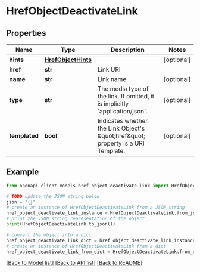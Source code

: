 # HrefObjectDeactivateLink


## Properties

Name | Type | Description | Notes
------------ | ------------- | ------------- | -------------
**hints** | [**HrefObjectHints**](HrefObjectHints.md) |  | [optional] 
**href** | **str** | Link URI | 
**name** | **str** | Link name | [optional] 
**type** | **str** | The media type of the link. If omitted, it is implicitly &#x60;application/json&#x60;. | [optional] 
**templated** | **bool** | Indicates whether the Link Object&#39;s \&quot;href\&quot; property is a URI Template. | [optional] 

## Example

```python
from openapi_client.models.href_object_deactivate_link import HrefObjectDeactivateLink

# TODO update the JSON string below
json = "{}"
# create an instance of HrefObjectDeactivateLink from a JSON string
href_object_deactivate_link_instance = HrefObjectDeactivateLink.from_json(json)
# print the JSON string representation of the object
print(HrefObjectDeactivateLink.to_json())

# convert the object into a dict
href_object_deactivate_link_dict = href_object_deactivate_link_instance.to_dict()
# create an instance of HrefObjectDeactivateLink from a dict
href_object_deactivate_link_from_dict = HrefObjectDeactivateLink.from_dict(href_object_deactivate_link_dict)
```
[[Back to Model list]](../README.md#documentation-for-models) [[Back to API list]](../README.md#documentation-for-api-endpoints) [[Back to README]](../README.md)


